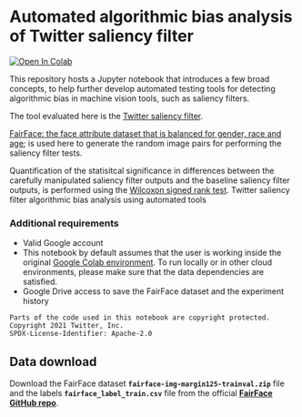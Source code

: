 # **Automated algorithmic bias analysis of Twitter saliency filter**

[![Open In Colab](https://colab.research.google.com/assets/colab-badge.svg)](https://colab.research.google.com/drive/1eZpt6KPtrlA2egvuTnyS31v3UqDJScCD?usp=sharing)

This repository hosts a Jupyter notebook that introduces a few broad concepts, to help further develop automated testing tools for detecting algorithmic bias in machine vision tools, such as saliency filters.

The tool evaluated here is the [Twitter saliency filter](https://github.com/twitter-research/image-crop-analysis).

[FairFace: the face attribute dataset that is balanced for gender, race and age](https://arxiv.org/abs/1908.04913v1); is used here to generate the random image pairs for performing the saliency filter tests.

Quantification of the statisitcal significance in differences between the carefully manipulated saliency filter outputs and the baseline saliency filter outputs, is performed using the [Wilcoxon signed rank test](https://en.wikipedia.org/wiki/Wilcoxon_signed-rank_test).
Twitter saliency filter algorithmic bias analysis using automated tools

### Additional requirements

* Valid Google account
* This notebook by default assumes that the user is working inside the original [Google Colab environment](https://colab.research.google.com/drive/1eZpt6KPtrlA2egvuTnyS31v3UqDJScCD?usp=sharing). To run locally or in other cloud environments, please make sure that the data dependencies are satisfied.
* Google Drive access to save the FairFace dataset and the experiment history

```
Parts of the code used in this notebook are copyright protected.
Copyright 2021 Twitter, Inc.
SPDX-License-Identifier: Apache-2.0
```

## Data download
Download the FairFace dataset **`fairface-img-margin125-trainval.zip`** file and the labels **`fairface_label_train.csv`** file from the official **[FairFace GitHub repo](https://github.com/joojs/fairface)**.
